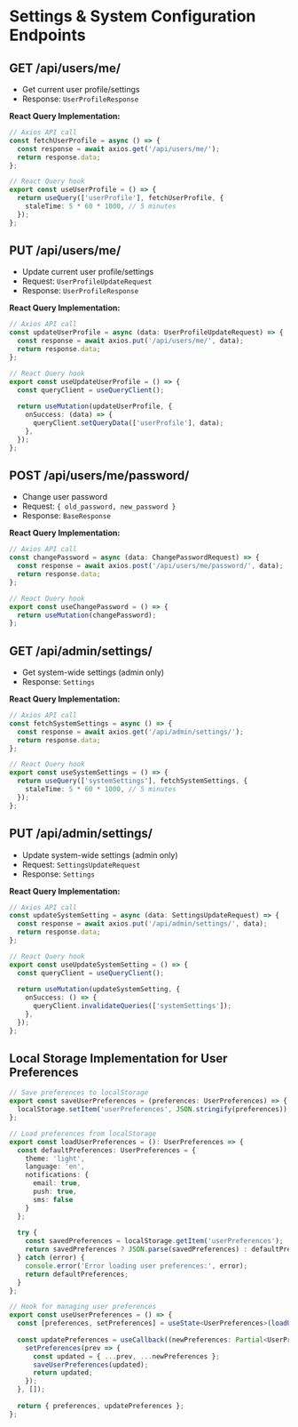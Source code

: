 # Settings & System Configuration Endpoints

## GET /api/users/me/
- Get current user profile/settings
- Response: `UserProfileResponse`

**React Query Implementation:**
```typescript
// Axios API call
const fetchUserProfile = async () => {
  const response = await axios.get('/api/users/me/');
  return response.data;
};

// React Query hook
export const useUserProfile = () => {
  return useQuery(['userProfile'], fetchUserProfile, {
    staleTime: 5 * 60 * 1000, // 5 minutes
  });
};
```

## PUT /api/users/me/
- Update current user profile/settings
- Request: `UserProfileUpdateRequest`
- Response: `UserProfileResponse`

**React Query Implementation:**
```typescript
// Axios API call
const updateUserProfile = async (data: UserProfileUpdateRequest) => {
  const response = await axios.put('/api/users/me/', data);
  return response.data;
};

// React Query hook
export const useUpdateUserProfile = () => {
  const queryClient = useQueryClient();
  
  return useMutation(updateUserProfile, {
    onSuccess: (data) => {
      queryClient.setQueryData(['userProfile'], data);
    },
  });
};
```

## POST /api/users/me/password/
- Change user password
- Request: `{ old_password, new_password }`
- Response: `BaseResponse`

**React Query Implementation:**
```typescript
// Axios API call
const changePassword = async (data: ChangePasswordRequest) => {
  const response = await axios.post('/api/users/me/password/', data);
  return response.data;
};

// React Query hook
export const useChangePassword = () => {
  return useMutation(changePassword);
};
```

## GET /api/admin/settings/
- Get system-wide settings (admin only)
- Response: `Settings`

**React Query Implementation:**
```typescript
// Axios API call
const fetchSystemSettings = async () => {
  const response = await axios.get('/api/admin/settings/');
  return response.data;
};

// React Query hook
export const useSystemSettings = () => {
  return useQuery(['systemSettings'], fetchSystemSettings, {
    staleTime: 5 * 60 * 1000, // 5 minutes
  });
};
```

## PUT /api/admin/settings/
- Update system-wide settings (admin only)
- Request: `SettingsUpdateRequest`
- Response: `Settings`

**React Query Implementation:**
```typescript
// Axios API call
const updateSystemSetting = async (data: SettingsUpdateRequest) => {
  const response = await axios.put('/api/admin/settings/', data);
  return response.data;
};

// React Query hook
export const useUpdateSystemSetting = () => {
  const queryClient = useQueryClient();
  
  return useMutation(updateSystemSetting, {
    onSuccess: () => {
      queryClient.invalidateQueries(['systemSettings']);
    },
  });
};
```

## Local Storage Implementation for User Preferences

```typescript
// Save preferences to localStorage
export const saveUserPreferences = (preferences: UserPreferences) => {
  localStorage.setItem('userPreferences', JSON.stringify(preferences));
};

// Load preferences from localStorage
export const loadUserPreferences = (): UserPreferences => {
  const defaultPreferences: UserPreferences = {
    theme: 'light',
    language: 'en',
    notifications: {
      email: true,
      push: true,
      sms: false
    }
  };
  
  try {
    const savedPreferences = localStorage.getItem('userPreferences');
    return savedPreferences ? JSON.parse(savedPreferences) : defaultPreferences;
  } catch (error) {
    console.error('Error loading user preferences:', error);
    return defaultPreferences;
  }
};

// Hook for managing user preferences
export const useUserPreferences = () => {
  const [preferences, setPreferences] = useState<UserPreferences>(loadUserPreferences());
  
  const updatePreferences = useCallback((newPreferences: Partial<UserPreferences>) => {
    setPreferences(prev => {
      const updated = { ...prev, ...newPreferences };
      saveUserPreferences(updated);
      return updated;
    });
  }, []);
  
  return { preferences, updatePreferences };
};
```
